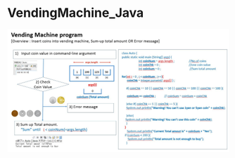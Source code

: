 # VendingMachine_Java

<img src="https://github.com/YanaYuri/vending_machine_java/blob/main/vendingmachine.JPG">
 
